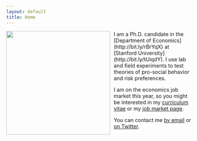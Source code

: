 ```yaml
---
layout: default
title: Home
---
```


<img style="padding-right: 10px; float: left" src="http://stanford.edu/~jnaecker/files/jeff.jpg" height="280" />
I am a Ph.D. candidate in the [Department of Economics](http://bit.ly/rBrYqX) at [Stanford University](http://bit.ly/tUiqdY).  I use lab and field experiments to test theories of pro-social behavior and risk preferences.

I am on the economics job market this year, so you might be interested in my [curriculum vitae](http://bit.ly/MbllzR) or my [job market page](http://bit.ly/uFINRT).

You can contact me [by email](mailto:jnaecker@stanford.edu) or [on Twitter](http://bit.ly/1BPDIUy).



